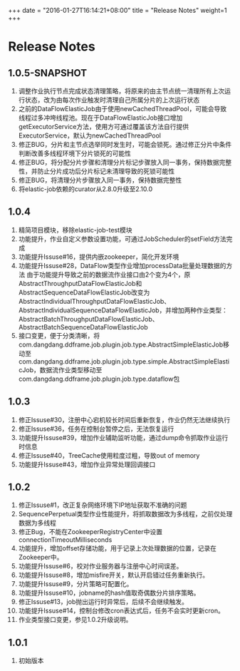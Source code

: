 +++
date = "2016-01-27T16:14:21+08:00"
title = "Release Notes"
weight=1
+++

# Release Notes

## 1.0.5-SNAPSHOT
1. 调整作业执行节点完成状态清理策略，将原来的由主节点统一清理所有上次运行状态，改为由每次作业触发时清理自己所属分片的上次运行状态
1. 之前的DataFlowElasticJob由于使用newCachedThreadPool，可能会导致线程过多冲垮线程池。现在于DataFlowElasticJob接口增加getExecutorService方法，使用方可通过覆盖该方法自行提供ExecutorService，默认为newCachedThreadPool
1. 修正BUG，分片和主节点选举同时发生时，可能会锁死。通过修正分片中条件判断改善多线程环境下分片锁死的可能性
1. 修正BUG，将分配分片步骤和清理分片标记步骤放入同一事务，保持数据完整性，并防止分片成功后分片标记未清理导致的死锁可能性
1. 修正BUG，将清理分片步骤放入同一事务，保持数据完整性
1. 将elastic-job依赖的curator从2.8.0升级至2.10.0

## 1.0.4
1. 精简项目模块，移除elastic-job-test模块
1. 功能提升，作业自定义参数设置功能，可通过JobScheduler的setField方法完成
1. 功能提升Issuse#16，提供内嵌zookeeper，简化开发环境
1. 功能提升Issuse#28，DataFlow类型作业增加processData批量处理数据的方法
由于功能提升导致之前的数据流作业接口由2个变为4个，原AbstractThroughputDataFlowElasticJob和AbstractSequenceDataFlowElasticJob改变为AbstractIndividualThroughputDataFlowElasticJob、AbstractIndividualSequenceDataFlowElasticJob，并增加两种作业类型：AbstractBatchThroughputDataFlowElasticJob、AbstractBatchSequenceDataFlowElasticJob
1. 接口变更，便于分类清晰，将com.dangdang.ddframe.job.plugin.job.type.AbstractSimpleElasticJob移动至com.dangdang.ddframe.job.plugin.job.type.simple.AbstractSimpleElasticJob，数据流作业类型移动至com.dangdang.ddframe.job.plugin.job.type.dataflow包

## 1.0.3
1. 修正Issuse#30，注册中心宕机较长时间后重新恢复，作业仍然无法继续执行
1. 修正Issuse#36，任务在控制台暂停之后，无法恢复运行
1. 功能提升Issuse#39，增加作业辅助监听功能，通过dump命令抓取作业运行时信息
1. 修正Issuse#40，TreeCache使用粒度过粗，导致out of memory
1. 功能提升Issuse#43，增加作业异常处理回调接口

## 1.0.2
1. 修正Issuse#1，改正复杂网络环境下IP地址获取不准确的问题
1. SequencePerpetual类型作业性能提升，将抓取数据改为多线程，之前仅处理数据为多线程
1. 修正Bug，不能在ZookeeperRegistryCenter中设置connectionTimeoutMilliseconds
1. 功能提升，增加offset存储功能，用于记录上次处理数据的位置，记录在Zookeeper中。
1. 功能提升Issuse#6，校对作业服务器与注册中心时间误差。
1. 功能提升Issuse#8，增加misfire开关，默认开启错过任务重新执行。
1. 功能提升Issuse#9，分片策略可配置化。
1. 功能提升Issuse#10，jobname的hash值取奇偶数分片排序策略。
1. 修正Issuse#13，job抛出运行时异常后，后续不会继续触发。
1. 功能提升Issuse#14，控制台修改cron表达式后，任务不会实时更新cron。
1. 作业类型接口变更，参见1.0.2升级说明。

## 1.0.1
1. 初始版本

